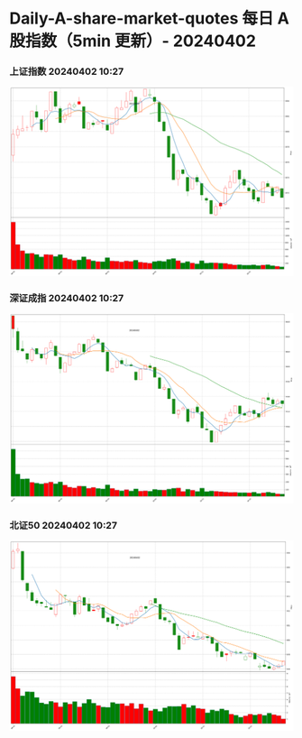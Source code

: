
# Daily-A-share-market-quotes 每日 A 股指数（5min 更新）- 20240402

### 上证指数 20240402 10:27
![](./fig/2024/4/20240402-sh000001.png)

### 深证成指 20240402 10:27
![](./fig/2024/4/20240402-sz399001.png)

### 北证50 20240402 10:27
![](./fig/2024/4/20240402-bj899050.png)
